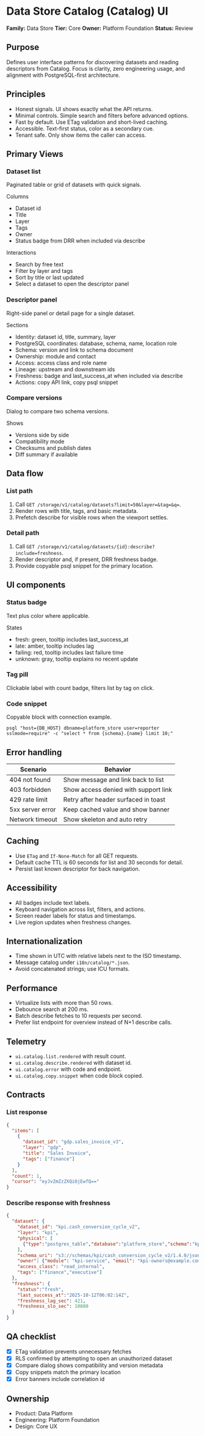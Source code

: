# Data Store Catalog (Catalog) UI

**Family:** Data Store  **Tier:** Core  **Owner:** Platform Foundation  **Status:** Review

## Purpose
Defines user interface patterns for discovering datasets and reading descriptors from Catalog. Focus is clarity, zero engineering usage, and alignment with PostgreSQL-first architecture.

## Principles
- Honest signals. UI shows exactly what the API returns.
- Minimal controls. Simple search and filters before advanced options.
- Fast by default. Use ETag validation and short-lived caching.
- Accessible. Text-first status, color as a secondary cue.
- Tenant safe. Only show items the caller can access.

## Primary Views
### Dataset list
Paginated table or grid of datasets with quick signals.

Columns
- Dataset id
- Title
- Layer
- Tags
- Owner
- Status badge from DRR when included via describe

Interactions
- Search by free text
- Filter by layer and tags
- Sort by title or last updated
- Select a dataset to open the descriptor panel

### Descriptor panel
Right-side panel or detail page for a single dataset.

Sections
- Identity: dataset id, title, summary, layer
- PostgreSQL coordinates: database, schema, name, location role
- Schema: version and link to schema document
- Ownership: module and contact
- Access: access class and role name
- Lineage: upstream and downstream ids
- Freshness: badge and last_success_at when included via describe
- Actions: copy API link, copy psql snippet

### Compare versions
Dialog to compare two schema versions.

Shows
- Versions side by side
- Compatibility mode
- Checksums and publish dates
- Diff summary if available

## Data flow
### List path
1. Call `GET /storage/v1/catalog/datasets?limit=50&layer=&tag=&q=`.
2. Render rows with title, tags, and basic metadata.
3. Prefetch describe for visible rows when the viewport settles.

### Detail path
1. Call `GET /storage/v1/catalog/datasets/{id}:describe?include=freshness`.
2. Render descriptor and, if present, DRR freshness badge.
3. Provide copyable psql snippet for the primary location.

## UI components
### Status badge
Text plus color where applicable.

States
- fresh: green, tooltip includes last_success_at
- late: amber, tooltip includes lag
- failing: red, tooltip includes last failure time
- unknown: gray, tooltip explains no recent update

### Tag pill
Clickable label with count badge, filters list by tag on click.

### Code snippet
Copyable block with connection example.
```
psql "host={DB_HOST} dbname=platform_store user=reporter sslmode=require" -c "select * from {schema}.{name} limit 10;"
```

## Error handling
| Scenario | Behavior |
|----------|----------|
| 404 not found | Show message and link back to list |
| 403 forbidden | Show access denied with support link |
| 429 rate limit | Retry after header surfaced in toast |
| 5xx server error | Keep cached value and show banner |
| Network timeout | Show skeleton and auto retry |

## Caching
- Use `ETag` and `If-None-Match` for all GET requests.
- Default cache TTL is 60 seconds for list and 30 seconds for detail.
- Persist last known descriptor for back navigation.

## Accessibility
- All badges include text labels.
- Keyboard navigation across list, filters, and actions.
- Screen reader labels for status and timestamps.
- Live region updates when freshness changes.

## Internationalization
- Time shown in UTC with relative labels next to the ISO timestamp.
- Message catalog under `i18n/catalog/*.json`.
- Avoid concatenated strings; use ICU formats.

## Performance
- Virtualize lists with more than 50 rows.
- Debounce search at 200 ms.
- Batch describe fetches to 10 requests per second.
- Prefer list endpoint for overview instead of N+1 describe calls.

## Telemetry
- `ui.catalog.list.rendered` with result count.
- `ui.catalog.describe.rendered` with dataset id.
- `ui.catalog.error` with code and endpoint.
- `ui.catalog.copy.snippet` when code block copied.

## Contracts
### List response
```json
{
  "items": [
    {
      "dataset_id": "gdp.sales_invoice_v3",
      "layer": "gdp",
      "title": "Sales Invoice",
      "tags": ["finance"]
    }
  ],
  "count": 1,
  "cursor": "eyJvZmZzZXQiOjEwfQ=="
}
```

### Describe response with freshness
```json
{
  "dataset": {
    "dataset_id": "kpi.cash_conversion_cycle_v2",
    "layer": "kpi",
    "physical": [
      {"type":"postgres_table","database":"platform_store","schema":"kpi","name":"cash_conversion_cycle_v2","is_primary": true}
    ],
    "schema_uri": "s3://schemas/kpi/cash_conversion_cycle_v2/1.4.0/json",
    "owner": {"module": "kpi-service", "email": "kpi-owners@example.com"},
    "access_class": "read_internal",
    "tags": ["finance","executive"]
  },
  "freshness": {
    "status":"fresh",
    "last_success_at":"2025-10-12T06:02:14Z",
    "freshness_lag_sec": 421,
    "freshness_slo_sec": 10800
  }
}
```

## QA checklist
- [x] ETag validation prevents unnecessary fetches
- [x] RLS confirmed by attempting to open an unauthorized dataset
- [x] Compare dialog shows compatibility and version metadata
- [x] Copy snippets match the primary location
- [x] Error banners include correlation id

## Ownership
- Product: Data Platform
- Engineering: Platform Foundation
- Design: Core UX